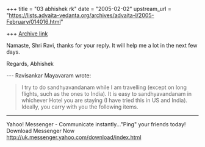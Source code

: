 +++
title = "03 abhishek rk"
date = "2005-02-02"
upstream_url = "https://lists.advaita-vedanta.org/archives/advaita-l/2005-February/014016.html"

+++
[Archive link](https://lists.advaita-vedanta.org/archives/advaita-l/2005-February/014016.html)

Namaste,
Shri Ravi, thanks for your reply. It will help me a
lot in the next few days.

Regards,
Abhishek

 --- Ravisankar Mayavaram <abhayambika at gmail.com>
wrote: 
> I try to do sandhyavandanam while I am travelling
> (except on long
> flights, such as the ones to India). It is easy to
> sandhyavandanam in
> whichever Hotel you are staying (I have tried this
> in US and India).
> Ideally, you carry with you the following items.
> 


________________________________________________________________________
Yahoo! Messenger - Communicate instantly..."Ping" 
your friends today! Download Messenger Now 
http://uk.messenger.yahoo.com/download/index.html


